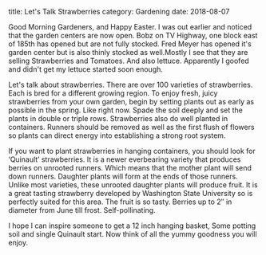 title: Let's Talk Strawberries
category: Gardening
date: 2018-08-07

Good Morning Gardeners, and Happy Easter. I was out earlier and noticed that the garden centers are now open. Bobz on TV Highway, one block east of 185th has opened but are not fully stocked. Fred Meyer has opened it's garden center but is also thinly stocked as well.Mostly I see that they are selling Strawberries and Tomatoes. And also lettuce. Apparently I goofed and didn't get my lettuce started soon enough.

Let's talk about strawberries.
There are over 100 varieties of strawberries. Each is bred for a different growing region.
To enjoy fresh, juicy strawberries from your own garden, begin by setting plants out as early as possible in the spring. Like right now. Spade the soil deeply and set the plants in double or triple rows. Strawberries also do well planted in containers.
Runners should be removed as well as the first flush of flowers so plants can direct energy into establishing a strong root system.

If you want to plant strawberries in hanging containers, you should look for ‘Quinault’ strawberries. It is a newer everbearing variety that produces berries on unrooted runners. Which means that the mother plant will send down runners. Daughter plants will form at the ends of those runners. Unlike most varieties, these unrooted daughter plants will produce fruit. It is a great tasting strawberry developed by Washington State University so is perfectly suited for this area. The fruit is so tasty. Berries up to 2″ in diameter from June till frost. Self-pollinating.

I hope I can inspire someone to get a 12 inch hanging basket, Some potting soil and single Quinault start. Now think of all the yummy goodness you will enjoy.